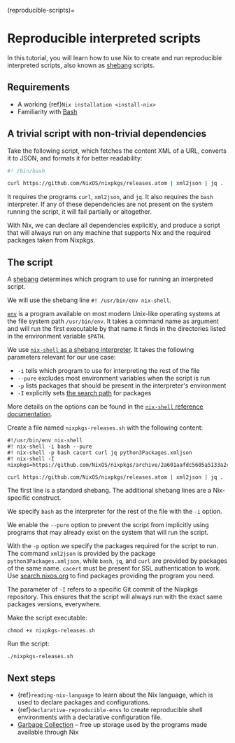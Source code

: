 (reproducible-scripts)=

# Reproducible interpreted scripts

In this tutorial, you will learn how to use Nix to create and run reproducible interpreted scripts, also known as [shebang] scripts.

## Requirements

- A working {ref}`Nix installation <install-nix>`
- Familiarity with [Bash]

## A trivial script with non-trivial dependencies

Take the following script, which fetches the content XML of a URL, converts it to JSON, and formats it for better readability:

```bash
#! /bin/bash

curl https://github.com/NixOS/nixpkgs/releases.atom | xml2json | jq .
```

It requires the programs `curl`, `xml2json`, and `jq`.
It also requires the `bash` interpreter.
If any of these dependencies are not present on the system running the script, it will fail partially or altogether.

With Nix, we can declare all dependencies explicitly, and produce a script that will always run on any machine that supports Nix and the required packages taken from Nixpkgs.

## The script

A [shebang] determines which program to use for running an interpreted script.

[Bash]: https://www.gnu.org/software/bash/
[shebang]: https://en.wikipedia.org/wiki/Shebang_(Unix)

We will use the shebang line `#! /usr/bin/env nix-shell`.

[`env`] is a program available on most modern Unix-like operating systems at the file system path `/usr/bin/env`.
It takes a command name as argument and will run the first executable by that name it finds in the directories listed in the environment variable `$PATH`.

[`env`]: https://pubs.opengroup.org/onlinepubs/9699919799/utilities/env.html

We use [`nix-shell` as a shebang interpreter].
It takes the following parameters relevant for our use case:

- `-i` tells which program to use for interpreting the rest of the file
- `--pure` excludes most environment variables when the script is run
- `-p` lists packages that should be present in the interpreter's environment
- `-I` explicitly sets [the search path] for packages

More details on the options can be found in the [`nix-shell` reference documentation](https://nixos.org/manual/nix/stable/command-ref/nix-shell.html#options).

[`nix-shell` as a shebang interpreter]: https://nixos.org/manual/nix/stable/command-ref/nix-shell.html#use-as-a--interpreter
[the search path]: https://nixos.org/manual/nix/unstable/command-ref/opt-common.html#opt-I

Create a file named `nixpkgs-releases.sh` with the following content:

```shell
#!/usr/bin/env nix-shell 
#! nix-shell -i bash --pure
#! nix-shell -p bash cacert curl jq python3Packages.xmljson
#! nix-shell -I nixpkgs=https://github.com/NixOS/nixpkgs/archive/2a601aafdc5605a5133a2ca506a34a3a73377247.tar.gz

curl https://github.com/NixOS/nixpkgs/releases.atom | xml2json | jq .
```

The first line is a standard shebang.
The additional shebang lines are a Nix-specific construct.

We specify `bash` as the interpreter for the rest of the file with the `-i` option.

We enable the `--pure` option to prevent the script from implicitly using programs that may already exist on the system that will run the script.

With the `-p` option we specify the packages required for the script to run.
The command `xml2json` is provided by the package `python3Packages.xmljson`, while `bash`, `jq`, and `curl` are provided by packages of the same name. `cacert` must be present for SSL authentication to work. Use [search.nixos.org](https://search.nixos.org/packages) to find packages providing the program you need.

The parameter of `-I` refers to a specific Git commit of the Nixpkgs repository.
This ensures that the script will always run with the exact same packages versions, everywhere.

Make the script executable:

 ```console
 chmod +x nixpkgs-releases.sh
 ```
 
Run the script:

```console
./nixpkgs-releases.sh
```

## Next steps

- {ref}`reading-nix-language` to learn about the Nix language, which is used to declare packages and configurations.
- {ref}`declarative-reproducible-envs` to create reproducible shell environments with a declarative configuration file.
- [Garbage Collection](https://nixos.org/manual/nix/stable/package-management/garbage-collection.html) – free up storage used by the programs made available through Nix
